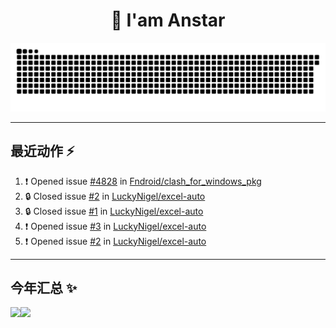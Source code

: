 <h1 align="center"> 👋  I'am Anstar</h1>


<picture>
  <source media="(prefers-color-scheme: dark)" srcset="https://raw.githubusercontent.com/itsanstar/itsanstar/output/github-contribution-grid-snake-dark.svg">
  <source media="(prefers-color-scheme: light)" srcset="https://raw.githubusercontent.com/itsanstar/itsanstar/output/github-contribution-grid-snake.svg">
  <img alt="github contribution grid snake animation" src="https://raw.githubusercontent.com/itsanstar/itsanstar/output/github-contribution-grid-snake.svg">
</picture>


---

## 最近动作 :zap: 

<!--START_SECTION:activity-->
1. ❗ Opened issue [#4828](https://github.com/Fndroid/clash_for_windows_pkg/issues/4828) in [Fndroid/clash_for_windows_pkg](https://github.com/Fndroid/clash_for_windows_pkg)
2. 🔒 Closed issue [#2](https://github.com/LuckyNigel/excel-auto/issues/2) in [LuckyNigel/excel-auto](https://github.com/LuckyNigel/excel-auto)
3. 🔒 Closed issue [#1](https://github.com/LuckyNigel/excel-auto/issues/1) in [LuckyNigel/excel-auto](https://github.com/LuckyNigel/excel-auto)
4. ❗ Opened issue [#3](https://github.com/LuckyNigel/excel-auto/issues/3) in [LuckyNigel/excel-auto](https://github.com/LuckyNigel/excel-auto)
5. ❗ Opened issue [#2](https://github.com/LuckyNigel/excel-auto/issues/2) in [LuckyNigel/excel-auto](https://github.com/LuckyNigel/excel-auto)
<!--END_SECTION:activity-->

---


## 今年汇总 ✨

<img align="" height="137px" src="https://github-readme-stats.vercel.app/api?username=itsanstar&hide_title=true&hide_border=true&show_icons=true&include_all_commits=true&line_height=21&bg_color=0,EC6C6C,FFD479,FFFC79,73FA79&theme=graywhite&locale=cn" /><img align="" height="137px" src="https://github-readme-stats.vercel.app/api/top-langs/?username=itsanstar&hide_title=true&hide_border=true&layout=compact&bg_color=0,73FA79,73FDFF,D783FF&theme=graywhite&locale=cn" />
